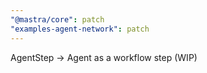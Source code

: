 ```yaml
---
"@mastra/core": patch
"examples-agent-network": patch
---
```


AgentStep -> Agent as a workflow step (WIP)
